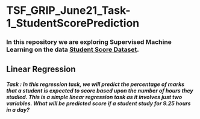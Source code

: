 # TSF_GRIP_June21_Task-1_StudentScorePrediction
### In this repository we are exploring Supervised Machine Learning on the data [Student Score Dataset](http://bit.ly/w-data).
## Linear Regression 
##### __Task__ : In this regression task, we will predict the percentage of marks that a student is expected to score based upon the number of hours they studied. This is a simple linear regression task as it involves just two variables. What will be predicted score if a student study for 9.25 hours in a day?
